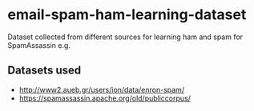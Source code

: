 # email-spam-ham-learning-dataset
Dataset collected from different sources for learning ham and spam for SpamAssassin e.g.

## Datasets used
- http://www2.aueb.gr/users/ion/data/enron-spam/
- https://spamassassin.apache.org/old/publiccorpus/
